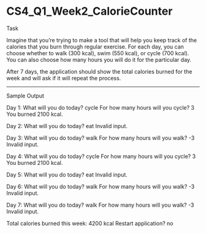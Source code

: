 # CS4_Q1_Week2_CalorieCounter

Task

Imagine that you’re trying to make a tool that will help you keep track of the calories that you burn through regular exercise.
For each day, you can choose whether to walk (300 kcal), swim (550 kcal), or cycle (700 kcal).
You can also choose how many hours you will do it for the particular day.

After 7 days, the application should show the total calories burned for the week and will ask if it will repeat the process.

------

Sample Output

Day 1:
What will you do today? cycle
For how many hours will you cycle? 3
You burned 2100 kcal.

Day 2:
What will you do today? eat
Invalid input.

Day 3:
What will you do today? walk
For how many hours will you walk? -3
Invalid input.

Day 4:
What will you do today? cycle
For how many hours will you cycle? 3
You burned 2100 kcal.

Day 5:
What will you do today? eat
Invalid input.

Day 6:
What will you do today? walk
For how many hours will you walk? -3
Invalid input.


Day 7:
What will you do today? walk
For how many hours will you walk? -3
Invalid input.

Total calories burned this week: 4200 kcal
Restart application? no
